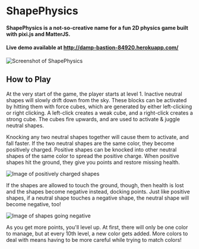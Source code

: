 # ShapePhysics
#### ShapePhysics is a not-so-creative name for a fun 2D physics game built with pixi.js and MatterJS.
#### Live demo available at http://damp-bastion-84920.herokuapp.com/

![Screenshot of ShapePhysics](http://i.imgur.com/IetDo0U.png "Title text")

## How to Play
At the very start of the game, the player starts at level 1. Inactive neutral shapes will slowly drift down from the sky. These blocks can be activated by hitting them with force cubes, which are generated by either left-clicking or right clicking. A left-click creates a weak cube, and a right-click creates a strong cube. The cubes fire upwards, and are used to activate & juggle neutral shapes.

Knocking any two neutral shapes together will cause them to activate, and fall faster. If the two neutral shapes are the same color, they become positively charged. Positive shapes can be knocked into other neutral shapes of the same color to spread the positive charge. When positive shapes hit the ground, they give you points and restore missing health.

![Image of positively charged shapes](http://i.imgur.com/rKB5GtC.png "Title text")


If the shapes are allowed to touch the ground, though, then health is lost and the shapes become negative instead, docking points. Just like positive shapes, if a neutral shape touches a negative shape, the neutral shape will become negative, too!

![Image of shapes going negative](http://i.imgur.com/txrZtfL.png "Title text")

As you get more points, you'll level up. At first, there will only be one color to manage, but at every 10th level, a new color gets added. More colors to deal with means having to be more careful while trying to match colors!

